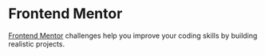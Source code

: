 # Frontend Mentor

[Frontend Mentor](https://www.frontendmentor.io) challenges help you improve your coding skills by building realistic projects.
